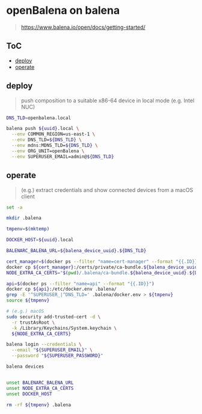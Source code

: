 # openBalena on balena
> https://www.balena.io/open/docs/getting-started/

## ToC
* [deploy](#deploy)
* [operate](#operate)


## deploy
> push composition to a suitable x86-64 device in local mode (e.g. Intel NUC)

```sh
DNS_TLD=openbalena.local

balena push ${uuid}.local \
  --env COMMON_REGION=us-east-1 \
  --env DNS_TLD=${DNS_TLD} \
  --env mdns:MDNS_TLD=${DNS_TLD} \
  --env ORG_UNIT=openBalena \
  --env SUPERUSER_EMAIL=admin@${DNS_TLD}
```


## operate
> (e.g.) extract credentials and show connected devices from a macOS client

```sh
set -a

mkdir .balena

tmpenv=$(mktemp)

DOCKER_HOST=${uuid}.local

BALENARC_BALENA_URL=${balena_device_uuid}.${DNS_TLD}

cert_manager=$(docker ps --filter "name=cert-manager" --format "{{.ID}}")
docker cp ${cert_manager}:/certs/private/ca-bundle.${balena_device_uuid}.${DNS_TLD}.pem .balena/
NODE_EXTRA_CA_CERTS="$(pwd)/.balena/ca-bundle.${balena_device_uuid}.${DNS_TLD}.pem"

api=$(docker ps --filter "name=api" --format "{{.ID}}")
docker cp ${api}:/etc/docker.env .balena/
grep -E '^SUPERUSER_|^DNS_TLD=' .balena/docker.env > ${tmpenv}
source ${tmpenv}

# (e.g.) macOS
sudo security add-trusted-cert -d \
  -r trustAsRoot \
  -k /Library/Keychains/System.keychain \
  ${NODE_EXTRA_CA_CERTS}

balena login --credentials \
  --email "${SUPERUSER_EMAIL}" \
  --password "${SUPERUSER_PASSWORD}"

balena devices


unset BALENARC_BALENA_URL
unset NODE_EXTRA_CA_CERTS
unset DOCKER_HOST

rm -rf ${tmpenv} .balena
```
